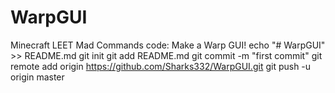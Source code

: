 # WarpGUI
Minecraft LEET Mad Commands code: Make a Warp GUI!
echo "# WarpGUI" >> README.md
git init
git add README.md
git commit -m "first commit"
git remote add origin https://github.com/Sharks332/WarpGUI.git
git push -u origin master
